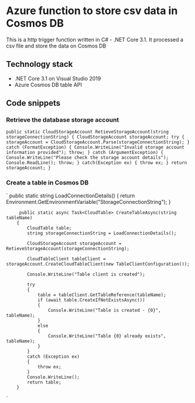# Azure function to store csv data in Cosmos DB

This is a http trigger function written in C# - .NET Core 3.1. It processed a csv file and store the data on Cosmos DB

## Technology stack  
* .NET Core 3.1 on Visual Studio 2019
* Azure Cosmos DB table API

## Code snippets
### Retrieve the database storage account
`
public static CloudStorageAccount RetieveStorageAccount(string storageConnectionString)
{
    CloudStorageAccount storageAccount;
    try
    {
        storageAccount = CloudStorageAccount.Parse(storageConnectionString);
    }
    catch (FormatException)
    {
        Console.WriteLine("Invalid storage account information provided");
        throw;
     }
     catch (ArgumentException)
     {
        Console.WriteLine("Please check the storage account details");
        Console.ReadLine();
        throw;
      }
      catch(Exception ex)
      {
          throw ex;
       }
       return storageAccount;
  }
`
### Create a table in Cosmos DB
`
   public static string LoadConnectionDetails()
        {
            return Environment.GetEnvironmentVariable("StorageConnectionString");
        }
        
         public static async Task<CloudTable> CreateTableAsync(string tableName)
        {
            CloudTable table;
            string storageConnectionString = LoadConnectionDetails();

            CloudStorageAccount storageAccount = RetieveStorageAccount(storageConnectionString);

            CloudTableClient tableClient = storageAccount.CreateCloudTableClient(new TableClientConfiguration());

            Console.WriteLine("Table client is created");

            try
            {
                table = tableClient.GetTableReference(tableName);
                if (await table.CreateIfNotExistsAsync())
                {
                    Console.WriteLine("Table is created - {0}", tableName);
                }
                else
                {
                    Console.WriteLine("Table {0} already exists", tableName);
                }
            }
            catch (Exception ex)
            {
                throw ex;
            }
            Console.WriteLine();
            return table;
        }
`
